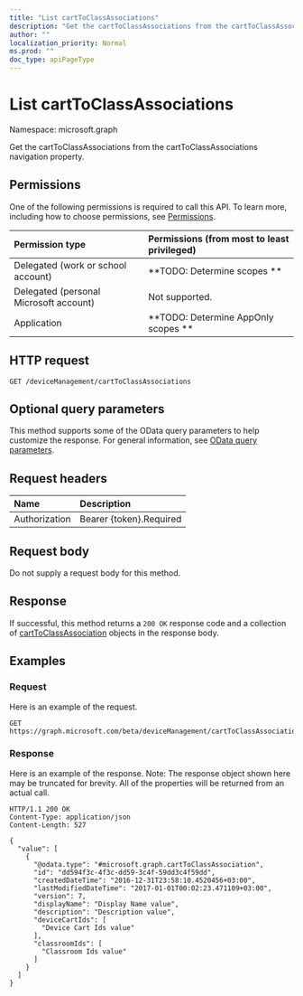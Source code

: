 ```yaml
---
title: "List cartToClassAssociations"
description: "Get the cartToClassAssociations from the cartToClassAssociations navigation property."
author: ""
localization_priority: Normal
ms.prod: ""
doc_type: apiPageType
---
```


# List cartToClassAssociations

Namespace: microsoft.graph

Get the cartToClassAssociations from the cartToClassAssociations navigation property.

## Permissions
One of the following permissions is required to call this API. To learn more, including how to choose permissions, see [Permissions](/concepts/permissions-reference.md).

|Permission type|Permissions (from most to least privileged)|
|:---|:---|
|Delegated (work or school account)|**TODO: Determine scopes **|
|Delegated (personal Microsoft account)|Not supported.|
|Application|**TODO: Determine AppOnly scopes **|

## HTTP request
<!-- {
  "blockType": "ignored"
}
-->
``` http
GET /deviceManagement/cartToClassAssociations
```

## Optional query parameters
This method supports some of the OData query parameters to help customize the response. For general information, see [OData query parameters](/graph/query-parameters).

## Request headers
|Name|Description|
|:---|:---|
|Authorization|Bearer {token}.Required|

## Request body
Do not supply a request body for this method.

## Response
If successful, this method returns a `200 OK` response code and a collection of [cartToClassAssociation](../resources/carttoclassassociation.md) objects in the response body.

## Examples

### Request
Here is an example of the request.
<!-- {
  "blockType": "request",
  "name": "get_carttoclassassociation"
}
-->
``` http
GET https://graph.microsoft.com/beta/deviceManagement/cartToClassAssociations
```

### Response
Here is an example of the response. Note: The response object shown here may be truncated for brevity. All of the properties will be returned from an actual call.
<!-- {
  "blockType": "response",
  "truncated": true,
  "@odata.type": "collection(microsoft.graph.carttoclassassociation)"
}
-->
``` http
HTTP/1.1 200 OK
Content-Type: application/json
Content-Length: 527

{
  "value": [
    {
      "@odata.type": "#microsoft.graph.cartToClassAssociation",
      "id": "dd594f3c-4f3c-dd59-3c4f-59dd3c4f59dd",
      "createdDateTime": "2016-12-31T23:58:10.4520456+03:00",
      "lastModifiedDateTime": "2017-01-01T00:02:23.471109+03:00",
      "version": 7,
      "displayName": "Display Name value",
      "description": "Description value",
      "deviceCartIds": [
        "Device Cart Ids value"
      ],
      "classroomIds": [
        "Classroom Ids value"
      ]
    }
  ]
}
```


